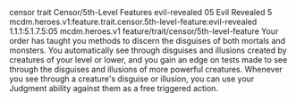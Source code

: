 <ability>
  <metadata>
    <class>censor</class>
    <feature_type>trait</feature_type>
    <file_dpath>Censor/5th-Level Features</file_dpath>
    <item_id>evil-revealed</item_id>
    <item_index>05</item_index>
    <item_name>Evil Revealed</item_name>
    <level>5</level>
    <scc>mcdm.heroes.v1:feature.trait.censor.5th-level-feature:evil-revealed</scc>
    <scdc>1.1.1:5.1.7.5:05</scdc>
    <source>mcdm.heroes.v1</source>
    <type>feature/trait/censor/5th-level-feature</type>
  </metadata>
  <effects>
    <effect type="mundane">Your order has taught you methods to discern the disguises of both mortals and monsters. You automatically see through disguises and illusions created by creatures of your level or lower, and you gain an edge on tests made to see through the disguises and illusions of more powerful creatures. Whenever you see through a creature&apos;s disguise or illusion, you can use your Judgment ability against them as a free triggered action.</effect>
  </effects>
</ability>
